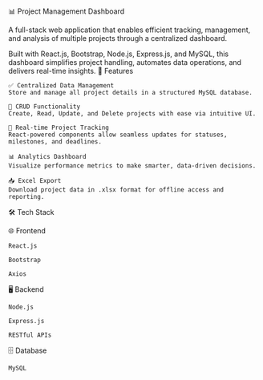 📊 Project Management Dashboard

A full-stack web application that enables efficient tracking, management, and analysis of multiple projects through a centralized dashboard.

Built with React.js, Bootstrap, Node.js, Express.js, and MySQL, this dashboard simplifies project handling, automates data operations, and delivers real-time insights.
🚀 Features

    ✅ Centralized Data Management
    Store and manage all project details in a structured MySQL database.

    📝 CRUD Functionality
    Create, Read, Update, and Delete projects with ease via intuitive UI.

    🔄 Real-time Project Tracking
    React-powered components allow seamless updates for statuses, milestones, and deadlines.

    📊 Analytics Dashboard
    Visualize performance metrics to make smarter, data-driven decisions.

    📥 Excel Export
    Download project data in .xlsx format for offline access and reporting.

🛠️ Tech Stack

🌐 Frontend

    React.js

    Bootstrap

    Axios

🖥️ Backend

    Node.js

    Express.js

    RESTful APIs

🗄️ Database

    MySQL

